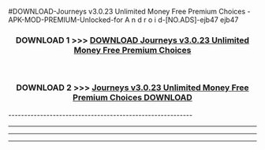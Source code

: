 #DOWNLOAD-Journeys v3.0.23 Unlimited Money Free Premium Choices -APK-MOD-PREMIUM-Unlocked-for A n d r o i d-[NO.ADS]-ejb47 ejb47 



<div align="center">

<h3>DOWNLOAD 1 >>> <a href="https://getmod2.web.app/?judul=Journeys v3.0.23 Unlimited Money Free Premium Choices ">DOWNLOAD Journeys v3.0.23 Unlimited Money Free Premium Choices </a></h3><br>

<h3>DOWNLOAD 2 >>> <a href="https://getmod2.web.app/?judul=Journeys v3.0.23 Unlimited Money Free Premium Choices ">Journeys v3.0.23 Unlimited Money Free Premium Choices  DOWNLOAD </a></h3>

</div>
----------------------------------------------------------

----------------------------------------------------------

----------------------------------------------------------

----------------------------------------------------------



